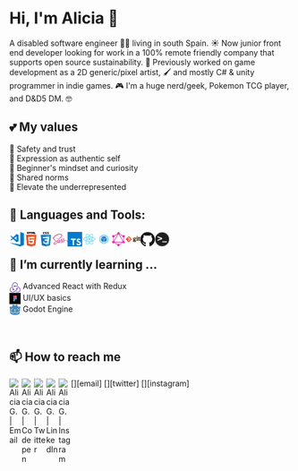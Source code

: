 # Hi, I'm Alicia 👋

<!--
**Firenz/Firenz** is a ✨ _special_ ✨ repository because its `README.md` (this file) appears on your GitHub profile.

Here are some ideas to get you started:

- 🔭 I’m currently working on ...
- 🌱 I’m currently learning ...
- 👯 I’m looking to collaborate on ...
- 🤔 I’m looking for help with ...
- 💬 Ask me about ...
- 📫 How to reach me: ...
- 😄 Pronouns: ...
- ⚡ Fun fact: ...
-->

A disabled software engineer 👩‍🦼 living in south Spain. ☀️ Now junior front end developer looking for work in a 100% remote friendly company that supports open source sustainability. 🙌 Previously worked on game development as a 2D generic/pixel artist, 🖌️ and mostly C# & unity programmer in indie games. 🎮 I'm a huge nerd/geek, Pokemon TCG player, and D&D5 DM. 🤓

## 💕 My values
💖 Safety and trust<br>
🌟 Expression as authentic self<br>
🍏 Beginner's mindset and curiosity<br>
🙌 Shared norms<br>
🚀 Elevate the underrepresented<br>

## 🔧 Languages and Tools:

<img align="left" alt="Visual Studio Code" hint="Visual Studio Code" width="26px" src="https://raw.githubusercontent.com/github/explore/80688e429a7d4ef2fca1e82350fe8e3517d3494d/topics/visual-studio-code/visual-studio-code.png" />
<img align="left" alt="HTML5" hint="HTML5" width="26px" src="https://raw.githubusercontent.com/github/explore/80688e429a7d4ef2fca1e82350fe8e3517d3494d/topics/html/html.png" />
<img align="left" alt="CSS3" hint="CSS3" width="26px" src="https://raw.githubusercontent.com/github/explore/80688e429a7d4ef2fca1e82350fe8e3517d3494d/topics/css/css.png" />
<img align="left" alt="Sass" hint="Sass" width="26px" src="https://raw.githubusercontent.com/github/explore/80688e429a7d4ef2fca1e82350fe8e3517d3494d/topics/sass/sass.png" />
<img align="left" alt="TypeScript" hint="TypeScript" width="26px" src="https://github.com/github/explore/blob/master/topics/typescript/typescript.png?raw=true" />
<img align="left" alt="React" hint="React" width="26px" src="https://raw.githubusercontent.com/github/explore/80688e429a7d4ef2fca1e82350fe8e3517d3494d/topics/react/react.png" />
<img align="left" alt="Webpack" hint="Webpack" width="26px" src="https://github.com/github/explore/blob/master/topics/webpack/webpack.png?raw=true" />
<img align="left" alt="GraphQL" hint="GraphQL" width="26px" src="https://raw.githubusercontent.com/github/explore/80688e429a7d4ef2fca1e82350fe8e3517d3494d/topics/graphql/graphql.png" />
<img align="left" alt="Git" hint="Git" width="26px" src="https://raw.githubusercontent.com/github/explore/80688e429a7d4ef2fca1e82350fe8e3517d3494d/topics/git/git.png" />
<img align="left" alt="GitHub" hint="GitHub" width="26px" src="https://raw.githubusercontent.com/github/explore/78df643247d429f6cc873026c0622819ad797942/topics/github/github.png" />
<img align="left" alt="Bash" hint="Bash" width="26px" src="https://raw.githubusercontent.com/github/explore/80688e429a7d4ef2fca1e82350fe8e3517d3494d/topics/terminal/terminal.png" />

<br />

## 🌱 I’m currently learning ...
<img align="center" alt="React Redux" width="20px" src="https://github.com/github/explore/blob/master/topics/redux/redux.png?raw=true" /> Advanced React with Redux<br>
<img align="center" alt="Figma" width="20px" src="https://github.com/github/explore/blob/master/topics/figma/figma.png?raw=true" /> UI/UX basics<br>
<img align="center" alt="Godot Engine" width="20px" src="https://github.com/github/explore/blob/master/topics/godot/godot.png?raw=true" /> Godot Engine<br>

<br />

## 📫 How to reach me

[<img align="left" alt="Alicia G. | Email" width="22px" src="https://cdn.jsdelivr.net/npm/simple-icons@3/icons/gmail.svg" />][email]
[<img align="left" alt="Alicia G. | Codepen" width="22px" src="https://cdn.jsdelivr.net/npm/simple-icons@3/icons/codepen.svg" />][codepen]
[<img align="left" alt="Alicia G. | Twitter" width="22px" src="https://cdn.jsdelivr.net/npm/simple-icons@v3/icons/twitter.svg" />][twitter]
[<img align="left" alt="Alicia G. | LinkedIn" width="22px" src="https://cdn.jsdelivr.net/npm/simple-icons@v3/icons/linkedin.svg" />][linkedin]
[<img align="left" alt="Alicia G. | Instagram" width="22px" src="https://cdn.jsdelivr.net/npm/simple-icons@v3/icons/instagram.svg" />][instagram]

<br />

[codepen]: https://codepen.io/firenz
[linkedin]: https://linkedin.com/in/aliciaguardeno
